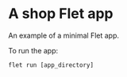 # A shop Flet app

An example of a minimal Flet app.

To run the app:

```
flet run [app_directory]
```